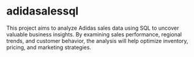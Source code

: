 # adidasalessql
This project aims to analyze Adidas sales data using SQL to uncover valuable business insights. By examining sales performance, regional trends, and customer behavior, the analysis will help optimize inventory, pricing, and marketing strategies.
